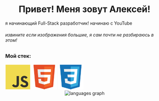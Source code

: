 ###
<h1 align="center">Привет! Меня зовут Алексей!</h1>


<p align="left">я начинающий Full-Stack разработчик! начинаю с YouTube</p>

<h6>извините если изображения большие, я сам почти не разбираюсь в этом!</h6>
  
<h3>Мой стек:</h3>
<div align="left">
  <img height="80" src="https://raw.githubusercontent.com/devicons/devicon/6910f0503efdd315c8f9b858234310c06e04d9c0/icons/javascript/javascript-original.svg">
  <img height="80" src="https://raw.githubusercontent.com/devicons/devicon/6910f0503efdd315c8f9b858234310c06e04d9c0/icons/html5/html5-original.svg">
  <img height="80" src="https://raw.githubusercontent.com/devicons/devicon/6910f0503efdd315c8f9b858234310c06e04d9c0/icons/css3/css3-original.svg">  
</div>

<div align="center">
  <img src="https://github-readme-stats.vercel.app/api/top-langs?username=Trumbert&locale=en&hide_title=false&layout=compact&card_width=320&langs_count=5&theme=dracula&hide_border=false&order=2" height="150" alt="languages graph"  />
</div>
